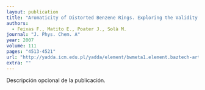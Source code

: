 ```yaml
---
layout: publication
title: "Aromaticity of Distorted Benzene Rings. Exploring the Validity of Different Indicators of Aromaticity"
authors:
  - Feixas F., Matito E., Poater J., Solà M.
journal: "J. Phys. Chem. A"
year: 2007
volume: 111
pages: "4513-4521"
url: "http://yadda.icm.edu.pl/yadda/element/bwmeta1.element.baztech-article-BUJ5-0014-0041"
extra: ""
---
```


Descripción opcional de la publicación.
